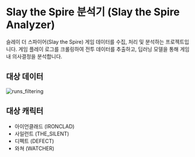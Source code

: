 # Slay the Spire 분석기 (Slay the Spire Analyzer)

슬레이 더 스파이어(Slay the Spire) 게임 데이터를 수집, 처리 및 분석하는 프로젝트입니다. 게임 플레이 로그를 크롤링하여 전투 데이터를 추출하고, 딥러닝 모델을 통해 게임 내 의사결정을 분석합니다.

## 대상 데이터

![runs_filtering](https://github.com/user-attachments/assets/83113ddf-87e7-492a-9341-2c0dc3292a2b)

## 대상 캐릭터

- 아이언클래드 (IRONCLAD)
- 사일런트 (THE_SILENT)
- 디펙트 (DEFECT)
- 와쳐 (WATCHER)
